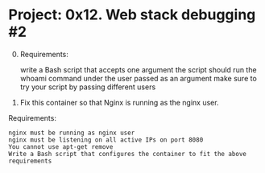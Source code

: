 # Project: 0x12. Web stack debugging #2


0. Requirements:

    write a Bash script that accepts one argument
    the script should run the whoami command under the user passed as an argument
    make sure to try your script by passing different users

1. Fix this container so that Nginx is running as the nginx user.

Requirements:

    nginx must be running as nginx user
    nginx must be listening on all active IPs on port 8080
    You cannot use apt-get remove
    Write a Bash script that configures the container to fit the above requirements

